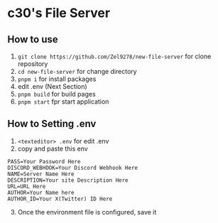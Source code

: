 # c30's File Server

## How to use

1. `git clone https://github.com/Zel9278/new-file-server` for clone repository
2. `cd new-file-server` for change directory
3. `pnpm i` for install packages
4. edit .env (Next Section)
5. `pnpm build` for build pages
6. `pnpm start` fpr start application

## How to Setting .env

1. `<texteditor> .env` for edit .env
2. copy and paste this env

```
PASS=Your Password Here
DISCORD_WEBHOOK=Your Discord Webhook Here
NAME=Server Name Here
DESCRIPTION=Your site Description Here
URL=URL Here
AUTHOR=Your Name here
AUTHOR_ID=Your X(Twitter) ID Here
```

3. Once the environment file is configured, save it
